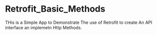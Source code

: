 # Retrofit_Basic_Methods
THis is a Simple App to Demonstrate The use of Retrofit to create An API interface an implemetn Http Methods.
